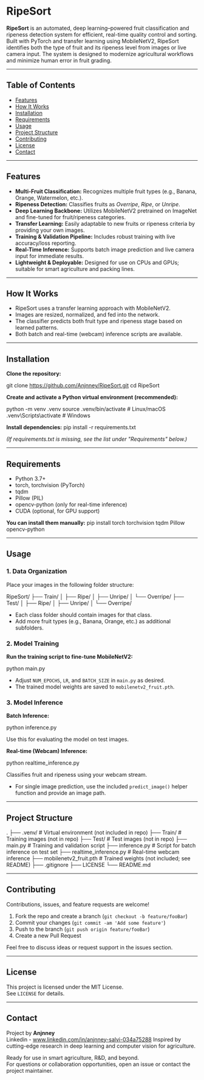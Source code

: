 # RipeSort

**RipeSort** is an automated, deep learning–powered fruit classification and ripeness detection system for efficient, real-time quality control and sorting. Built with PyTorch and transfer learning using MobileNetV2, RipeSort identifies both the type of fruit and its ripeness level from images or live camera input. The system is designed to modernize agricultural workflows and minimize human error in fruit grading.

---

## Table of Contents

- [Features](#features)
- [How It Works](#how-it-works)
- [Installation](#installation)
- [Requirements](#requirements)
- [Usage](#usage)
- [Project Structure](#project-structure)
- [Contributing](#contributing)
- [License](#license)
- [Contact](#contact)

---

## Features

- **Multi-Fruit Classification:** Recognizes multiple fruit types (e.g., Banana, Orange, Watermelon, etc.).
- **Ripeness Detection:** Classifies fruits as *Overripe*, *Ripe*, or *Unripe*.
- **Deep Learning Backbone:** Utilizes MobileNetV2 pretrained on ImageNet and fine-tuned for fruit/ripeness categories.
- **Transfer Learning:** Easily adaptable to new fruits or ripeness criteria by providing your own images.
- **Training & Validation Pipeline:** Includes robust training with live accuracy/loss reporting.
- **Real-Time Inference:** Supports batch image prediction and live camera input for immediate results.
- **Lightweight & Deployable:** Designed for use on CPUs and GPUs; suitable for smart agriculture and packing lines.

---

## How It Works

- RipeSort uses a transfer learning approach with MobileNetV2.
- Images are resized, normalized, and fed into the network.
- The classifier predicts both fruit type and ripeness stage based on learned patterns.
- Both batch and real-time (webcam) inference scripts are available.

---

## Installation

**Clone the repository:**

git clone https://github.com/Anjnney/RipeSort.git
cd RipeSort

**Create and activate a Python virtual environment (recommended):**

python -m venv .venv
source .venv/bin/activate # Linux/macOS
.venv\Scripts\activate # Windows


**Install dependencies:**
pip install -r requirements.txt


*(If requirements.txt is missing, see the list under "Requirements" below.)*

---

## Requirements

- Python 3.7+
- torch, torchvision (PyTorch)
- tqdm
- Pillow (PIL)
- opencv-python (only for real-time inference)
- CUDA (optional, for GPU support)

**You can install them manually:**
pip install torch torchvision tqdm Pillow opencv-python


---

## Usage

### 1. Data Organization

Place your images in the following folder structure:

RipeSort/
├── Train/
│ ├── Ripe/
│ ├── Unripe/
│ └── Overripe/
├── Test/
│ ├── Ripe/
│ ├── Unripe/
│ └── Overripe/

- Each class folder should contain images for that class.
- Add more fruit types (e.g., Banana, Orange, etc.) as additional subfolders.

### 2. Model Training

**Run the training script to fine-tune MobileNetV2:**

python main.py


- Adjust `NUM_EPOCHS`, `LR`, and `BATCH_SIZE` in `main.py` as desired.
- The trained model weights are saved to `mobilenetv2_fruit.pth`.

### 3. Model Inference

**Batch Inference:**

python inference.py


Use this for evaluating the model on test images.

**Real-time (Webcam) Inference:**

python realtime_inference.py


Classifies fruit and ripeness using your webcam stream.

- For single image prediction, use the included `predict_image()` helper function and provide an image path.

---

## Project Structure

.
├── .venv/ # Virtual environment (not included in repo)
├── Train/ # Training images (not in repo)
├── Test/ # Test images (not in repo)
├── main.py # Training and validation script
├── inference.py # Script for batch inference on test set
├── realtime_inference.py # Real-time webcam inference
├── mobilenetv2_fruit.pth # Trained weights (not included; see README)
├── .gitignore
├── LICENSE
└── README.md


---

## Contributing

Contributions, issues, and feature requests are welcome!

1. Fork the repo and create a branch (`git checkout -b feature/fooBar`)
2. Commit your changes (`git commit -am 'Add some feature'`)
3. Push to the branch (`git push origin feature/fooBar`)
4. Create a new Pull Request

Feel free to discuss ideas or request support in the issues section.

---

## License

This project is licensed under the MIT License.  
See `LICENSE` for details.

---

## Contact

Project by **Anjnney**  
Linkedin - www.linkedin.com/in/anjnney-salvi-034a75288
Inspired by cutting-edge research in deep learning and computer vision for agriculture.

Ready for use in smart agriculture, R&D, and beyond.  
For questions or collaboration opportunities, open an issue or contact the project maintainer.

